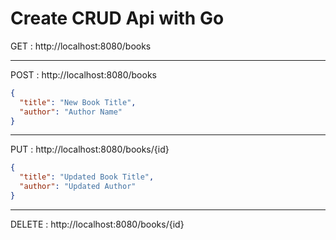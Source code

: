 # Create CRUD Api with Go

GET : http://localhost:8080/books

---

POST : http://localhost:8080/books

```json
{
  "title": "New Book Title",
  "author": "Author Name"
}

```

---

PUT : http://localhost:8080/books/{id}

```json
{
  "title": "Updated Book Title",
  "author": "Updated Author"
}
```

---

DELETE : http://localhost:8080/books/{id}
